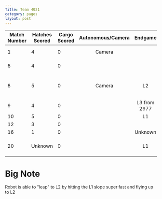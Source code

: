 ```yaml
---
Title: Team 4021
category: pages
layout: post
---
```

Match Number|Hatches Scored|Cargo Scored|Autonomous/Camera|Endgame |Notable Features|
------------|--------------|------------|:---------------:|:------:|----------------|
1           |4             |0           |Camera           |        |Varsity Bot     |
6           |4             |0           |                 |        |Varsity Bot     |
8           |5             |0           |Camera           |L2      |JV Bot, ramp jumps to L2|
9           |4             |0           |                 |L3 from 2977|JV          |
10          |5             |0           |                 |L1      |JV              |
12          |3             |0           |                 |        |Varsity         |
16          |1             |0           |                 |Unknown |JV              |
20          |Unknown       |0           |                 |L1      |Lost track of numbers|

# Big Note
Robot is able to "leap" to L2 by hitting the L1 slope super fast and flying up to L2